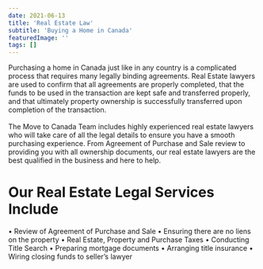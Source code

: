 ```yaml
---
date: 2021-06-13
title: 'Real Estate Law'
subtitle: 'Buying a Home in Canada'
featuredImage: ''
tags: []
---
```


Purchasing a home in Canada just like in any country is a complicated process that requires many legally binding agreements. Real Estate lawyers are used to confirm that all agreements are properly completed, that the funds to be used in the transaction are kept safe and transferred properly, and that ultimately property ownership is successfully transferred upon completion of the transaction.  
<br/>
The Move to Canada Team includes highly experienced real estate lawyers who will take care of all the legal details to ensure you have a smooth purchasing experience. From Agreement of Purchase and Sale review to providing you with all ownership documents, our real estate lawyers are the best qualified in the business and here to help.
<br/>

# Our Real Estate Legal Services Include

• Review of Agreement of Purchase and Sale
• Ensuring there are no liens on the property
• Real Estate, Property and Purchase Taxes
• Conducting Title Search
• Preparing mortgage documents
• Arranging title insurance
• Wiring closing funds to seller’s lawyer
